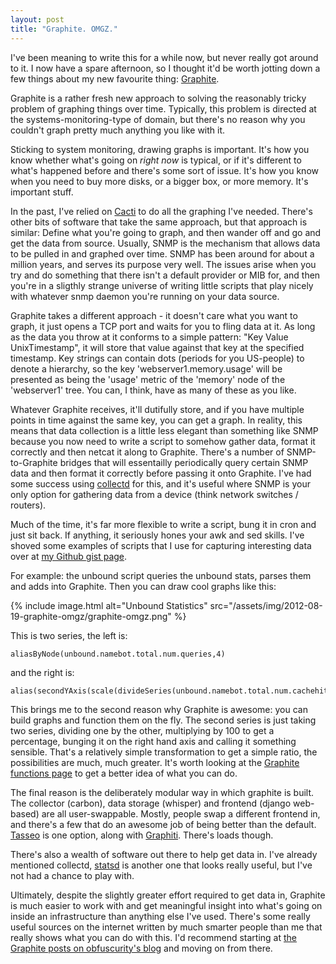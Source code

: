 ```yaml
---
layout: post
title: "Graphite. OMGZ."
---
```

I've been meaning to write this for a while now, but never really got around to it. I now have a spare afternoon, so I thought it'd be worth jotting down a few things about my new favourite thing: [Graphite](http://graphite.wikidot.com/).

Graphite is a rather fresh new approach to solving the reasonably tricky problem of graphing things over time. Typically, this problem is directed at the systems-monitoring-type of domain, but there's no reason why you couldn't graph pretty much anything you like with it.

Sticking to system monitoring, drawing graphs is important. It's how you know whether what's going on *right now* is typical, or if it's different to what's happened before and there's some sort of issue. It's how you know when you need to buy more disks, or a bigger box, or more memory. It's important stuff.

In the past, I've relied on [Cacti](http://www.cacti.net/) to do all the graphing I've needed. There's other bits of software that take the same approach, but that approach is similar: Define what you're going to graph, and then wander off and go and get the data from source. Usually, SNMP is the mechanism that allows data to be pulled in and graphed over time. SNMP has been around for about a million years, and serves its purpose very well. The issues arise when you try and do something that there isn't a default provider or MIB for, and then you're in a sligthly strange universe of writing little scripts that play nicely with whatever snmp daemon you're running on your data source.

Graphite takes a different approach - it doesn't care what you want to graph, it just opens a TCP port and waits for you to fling data at it. As long as the data you throw at it conforms to a simple pattern: "Key Value UnixTimestamp", it will store that value against that key at the specified timestamp. Key strings can contain dots (periods for you US-people) to denote a hierarchy, so the key 'webserver1.memory.usage' will be presented as being the 'usage' metric of the 'memory' node of the 'webserver1' tree. You can, I think, have as many of these as you like.

Whatever Graphite receives, it'll dutifully store, and if you have multiple points in time against the same key, you can get a graph. In reality, this means that data collection is a little less elegant than something like SNMP because you now need to write a script to somehow gather data, format it correctly and then netcat it along to Graphite. There's a number of SNMP-to-Graphite bridges that will essentailly periodically query certain SNMP data and then format it correctly before passing it onto Graphite. I've had some success using [collectd](http://collectd.org/) for this, and it's useful where SNMP is your only option for gathering data from a device (think network switches / routers). 

Much of the time, it's far more flexible to write a script, bung it in cron and just sit back. If anything, it seriously hones your awk and sed skills. I've shoved some examples of scripts that I use for capturing interesting data over at [my Github gist page](https://gist.github.com/growse). 

For example: the unbound script queries the unbound stats, parses them and adds into Graphite. Then you can draw cool graphs like this:

{% include image.html alt="Unbound Statistics" src="/assets/img/2012-08-19-graphite-omgz/graphite-omgz.png" %}

This is two series, the left is:

    aliasByNode(unbound.namebot.total.num.queries,4)

and the right is:

    alias(secondYAxis(scale(divideSeries(unbound.namebot.total.num.cachehits,unbound.namebot.total.num.queries),100)),"hitratio")

This brings me to the second reason why Graphite is awesome: you can build graphs and function them on the fly. The second series is just taking two series, dividing one by the other, multiplying by 100 to get a percentage, bunging it on the right hand axis and calling it something sensible. That's a relatively simple transformation to get a simple ratio, the possibilities are much, much greater. It's worth looking at the [Graphite functions page](http://graphite.readthedocs.org/en/1.0/functions.html) to get a better idea of what you can do. 

The final reason is the deliberately modular way in which graphite is built. The collector (carbon), data storage (whisper) and frontend (django web-based) are all user-swappable. Mostly, people swap a different frontend in, and there's a few that do an awesome job of being better than the default. [Tasseo](https://github.com/obfuscurity/tasseo) is one option, along with [Graphiti](http://dev.paperlesspost.com/blog/2011/12/16/introducing-graphiti-an-alternate-frontend-for-graphite/). There's loads though.

There's also a wealth of software out there to help get data in. I've already mentioned collectd, [statsd](https://github.com/etsy/statsd/) is another one that looks really useful, but I've not had a chance to play with.

Ultimately, despite the slightly greater effort required to get data in, Graphite is much easier to work with and get meaningful insight into what's going on inside an infrastructure than anything else I've used. There's some really useful sources on the internet written by much smarter people than me that really shows what you can do with this. I'd recommend starting at [the Graphite posts on obfuscurity's blog](http://obfuscurity.com/Tags/Graphite) and moving on from there.